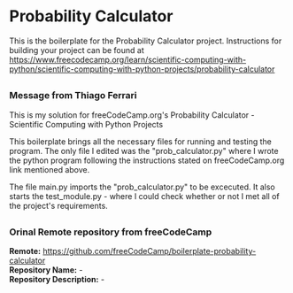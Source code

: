 # Probability Calculator

This is the boilerplate for the Probability Calculator project. Instructions for building your project can be found at https://www.freecodecamp.org/learn/scientific-computing-with-python/scientific-computing-with-python-projects/probability-calculator
##
### Message from Thiago Ferrari  
This is my solution for freeCodeCamp.org's Probability Calculator - Scientific Computing with Python Projects


This boilerplate brings all the necessary files for running and testing the program.
The only file I edited was the "prob_calculator.py" where I wrote the python program following the instructions stated on freeCodeCamp.org link mentioned above.  

The file main.py imports the "prob_calculator.py" to be excecuted. It also starts the test_module.py - where I could check whether or not I met all of the project's requirements.
##
### Orinal Remote repository from freeCodeCamp
**Remote:** https://github.com/freeCodeCamp/boilerplate-probability-calculator  
**Repository Name:** -  
**Repository Description:** -  
##